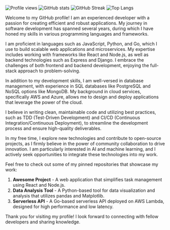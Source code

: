 ![Profile views](https://shields.io/badge/Profile%20views-1234-green) ![GitHub stats](https://github-readme-stats.vercel.app/api?username=noahatcheson452&show_icons=true&theme=radical) ![GitHub Streak](https://github-readme-streak-stats.herokuapp.com/?user=noahatcheson452&theme=radical) ![Top Langs](https://github-readme-stats.vercel.app/api/top-langs/?username=noahatcheson452&layout=compact&theme=radical)

Welcome to my GitHub profile! I am an experienced developer with a passion for creating efficient and robust applications. My journey in software development has spanned several years, during which I have honed my skills in various programming languages and frameworks.

I am proficient in languages such as JavaScript, Python, and Go, which I use to build scalable web applications and microservices. My expertise includes working with frameworks like React and Node.js, as well as backend technologies such as Express and Django. I embrace the challenges of both frontend and backend development, enjoying the full-stack approach to problem-solving.

In addition to my development skills, I am well-versed in database management, with experience in SQL databases like PostgreSQL and NoSQL options like MongoDB. My background in cloud services, specifically AWS and Azure, allows me to design and deploy applications that leverage the power of the cloud.

I believe in writing clean, maintainable code and utilizing best practices, such as TDD (Test-Driven Development) and CI/CD (Continuous Integration/Continuous Deployment), to streamline the development process and ensure high-quality deliverables.

In my free time, I explore new technologies and contribute to open-source projects, as I firmly believe in the power of community collaboration to drive innovation. I am particularly interested in AI and machine learning, and I actively seek opportunities to integrate these technologies into my work.

Feel free to check out some of my pinned repositories that showcase my work:

1. **Awesome Project** - A web application that simplifies task management using React and Node.js.
2. **Data Analysis Tool** - A Python-based tool for data visualization and analysis that utilizes pandas and Matplotlib.
3. **Serverless API** - A Go-based serverless API deployed on AWS Lambda, designed for high performance and low latency.

Thank you for visiting my profile! I look forward to connecting with fellow developers and sharing knowledge.
